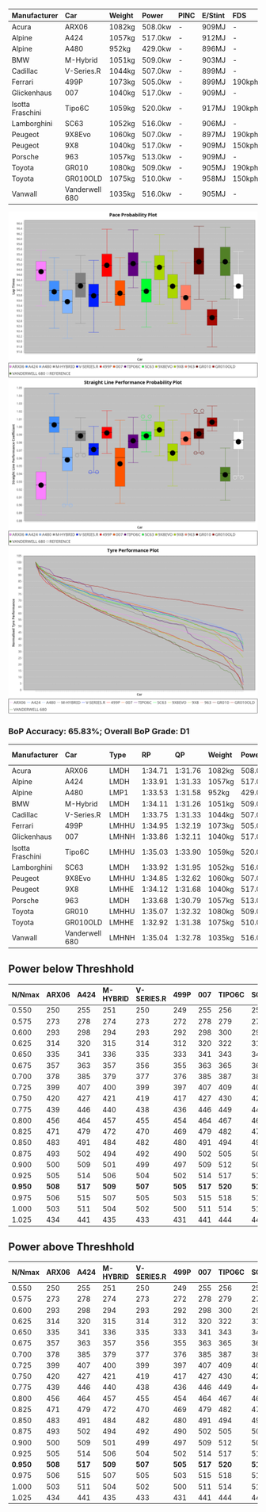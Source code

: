 | Manufacturer     | Car            | Weight | Power   | PINC    | E/Stint | FDS     |
|:-|:-|:-|:-|:-|:-|:-|
| Acura            | ARX06          | 1082kg | 508.0kw |    -    | 909MJ   |    -    |
| Alpine           | A424           | 1057kg | 517.0kw |    -    | 912MJ   |    -    |
| Alpine           | A480           | 952kg  | 429.0kw |    -    | 896MJ   |    -    |
| BMW              | M-Hybrid       | 1051kg | 509.0kw |    -    | 903MJ   |    -    |
| Cadillac         | V-Series.R     | 1044kg | 507.0kw |    -    | 899MJ   |    -    |
| Ferrari          | 499P           | 1073kg | 505.0kw |    -    | 899MJ   | 190kph  |
| Glickenhaus      | 007            | 1040kg | 517.0kw |    -    | 909MJ   |    -    |
| Isotta Fraschini | Tipo6C         | 1059kg | 520.0kw |    -    | 917MJ   | 190kph  |
| Lamborghini      | SC63           | 1052kg | 516.0kw |    -    | 906MJ   |    -    |
| Peugeot          | 9X8Evo         | 1060kg | 507.0kw |    -    | 897MJ   | 190kph  |
| Peugeot          | 9X8            | 1040kg | 517.0kw |    -    | 909MJ   | 150kph  |
| Porsche          | 963            | 1057kg | 513.0kw |    -    | 909MJ   |    -    |
| Toyota           | GR010          | 1080kg | 509.0kw |    -    | 905MJ   | 190kph  |
| Toyota           | GR010OLD       | 1075kg | 510.0kw |    -    | 958MJ   | 150kph  |
| Vanwall          | Vanderwell 680 | 1035kg | 516.0kw |    -    | 905MJ   |    -    |

![PACECHART](./IMG/ACOMETHOD.png)
![STRAIGHTLINEPERFORMANCECHART](./IMG/ACOMETHOD_sp.png)
![TYREPERFORMANCECHART](./IMG/ACOMETHOD_tw.png)

### BoP Accuracy: 65.83%; Overall BoP Grade: D1
| Manufacturer     | Car            | Type  | RP      | QP      | Weight | Power¹  | Threshhold | PINC    | Power²   | E/Stint | AVG Vmax  | FDS     | RDLC | L/Stint | BOP-Grade | Model Accuracy | Model Points | Match% | SimDiff |
|:-|:-|:-|:-|:-|:-|:-|:-|:-|:-|:-|:-|:-|:-|:-|:-|:-|:-|:-|:-|
| Acura            | ARX06          | LMDH  | 1:34.71 | 1:31.76 | 1082kg | 508.0kw | 210.0kph   |    -    | 508.00kw |  909MJ  | 293.43kph |    -    | 0.99 | 40      | +D1       | 100.00%        | 996          | 65.27% | #       |
| Alpine           | A424           | LMDH  | 1:33.91 | 1:31.33 | 1057kg | 517.0kw | 210.0kph   |    -    | 517.00kw |  912MJ  | 307.68kph |    -    | 1.00 | 40      | -B2       | 99.61%         | 762          | 83.92% | #       |
| Alpine           | A480           | LMP1  | 1:33.53 | 1:31.58 |  952kg | 429.0kw | 210.0kph   |    -    | 429.00kw |  896MJ  | 297.44kph |    -    | 0.98 | 37      | -E1       | 100.00%        | 1173         | 58.08% | ±0.54s  |
| BMW              | M-Hybrid       | LMDH  | 1:34.11 | 1:31.26 | 1051kg | 509.0kw | 210.0kph   |    -    | 509.00kw |  903MJ  | 304.80kph |    -    | 1.01 | 40      | -A2       | 100.00%        | 1826         | 91.99% | #       |
| Cadillac         | V-Series.R     | LMDH  | 1:33.75 | 1:31.33 | 1044kg | 507.0kw | 210.0kph   |    -    | 507.00kw |  899MJ  | 302.32kph |    -    | 1.02 | 40      | -C1       | 99.00%         | 3184         | 76.13% | ±0.03s  |
| Ferrari          | 499P           | LMHHU | 1:34.95 | 1:32.19 | 1073kg | 505.0kw | 210.0kph   |    -    | 505.00kw |  899MJ  | 303.88kph | 190kph  | 1.01 | 40      | +D2       | 98.07%         | 3550         | 63.71% | ±0.47s  |
| Glickenhaus      | 007            | LMHNH | 1:33.86 | 1:32.11 | 1040kg | 517.0kw | 210.0kph   |    -    | 517.00kw |  909MJ  | 300.81kph |    -    | 0.96 | 40      | -B2       | 94.48%         | 2311         | 84.74% | ±1.09s  |
| Isotta Fraschini | Tipo6C         | LMHHU | 1:35.03 | 1:33.90 | 1059kg | 520.0kw | 210.0kph   |    -    | 520.00kw |  917MJ  | 304.81kph | 190kph  | 1.04 | 40      | +Ω1       | 96.81%         | 91           | 18.12% | #       |
| Lamborghini      | SC63           | LMDH  | 1:33.92 | 1:31.95 | 1052kg | 516.0kw | 210.0kph   |    -    | 516.00kw |  906MJ  | 305.28kph |    -    | 1.03 | 40      | -C1       | 100.00%        | 529          | 79.10% | #       |
| Peugeot          | 9X8Evo         | LMHHU | 1:34.85 | 1:32.62 | 1060kg | 507.0kw | 210.0kph   |    -    | 507.00kw |  897MJ  | 305.45kph | 190kph  | 1.00 | 40      | +E1       | 99.21%         | 377          | 58.31% | #       |
| Peugeot          | 9X8            | LMHHE | 1:34.12 | 1:31.68 | 1040kg | 517.0kw | 210.0kph   |    -    | 517.00kw |  909MJ  | 302.89kph | 150kph  | 1.03 | 40      | ~A1       | 99.52%         | 4561         | 97.96% | ±0.93s  |
| Porsche          | 963            | LMDH  | 1:33.68 | 1:30.79 | 1057kg | 513.0kw | 210.0kph   |    -    | 513.00kw |  909MJ  | 304.46kph |    -    | 1.00 | 40      | -C2       | 99.96%         | 10176        | 70.67% | ±0.33s  |
| Toyota           | GR010          | LMHHU | 1:35.07 | 1:32.32 | 1080kg | 509.0kw | 210.0kph   |    -    | 509.00kw |  905MJ  | 303.58kph | 190kph  | 1.01 | 40      | +D1       | 99.95%         | 5509         | 66.18% | ±1.08s  |
| Toyota           | GR010OLD       | LMHHE | 1:32.92 | 1:31.38 | 1075kg | 510.0kw | 210.0kph   |    -    | 510.00kw |  958MJ  | 306.55kph | 150kph  | 1.01 | 40      | -Ω1       | 100.00%        | 351          | 3.87%  | ±0.01s  |
| Vanwall          | Vanderwell 680 | LMHNH | 1:35.04 | 1:32.78 | 1035kg | 516.0kw | 210.0kph   |    -    | 516.00kw |  905MJ  | 298.75kph |    -    | 1.01 | 40      | +D1       | 99.23%         | 387          | 69.40% | ±0.25s  |

## Power below Threshhold
| N/Nmax    | ARX06   | A424    | M-HYBRID | V-SERIES.R | 499P    | 007     | TIPO6C  | SC63    | 9X8EVO  | 9X8     | 963     | GR010   | GR010OLD | VANDERWELL 680 | ​     | RPM      | A480    |
|:-|:-|:-|:-|:-|:-|:-|:-|:-|:-|:-|:-|:-|:-|:-|:-|:-|:-|
|  0.550    |  250    |  255    |  251     |  250       |  249    |  255    |  256    |  254    |  250    |  255    |  253    |  251    |  251     |  254           |  ​    |   --     |   -     |
|  0.575    |  273    |  278    |  274     |  273       |  272    |  278    |  279    |  277    |  273    |  278    |  276    |  274    |  274     |  277           |  ​    |   --     |   -     |
|  0.600    |  293    |  298    |  294     |  293       |  292    |  298    |  300    |  298    |  293    |  298    |  296    |  294    |  295     |  298           |  ​    |   --     |   -     |
|  0.625    |  314    |  320    |  315     |  314       |  312    |  320    |  322    |  319    |  314    |  320    |  317    |  315    |  316     |  319           |  ​    |   --     |   -     |
|  0.650    |  335    |  341    |  336     |  335       |  333    |  341    |  343    |  340    |  335    |  341    |  338    |  336    |  337     |  340           |  ​    |   --     |   -     |
|  0.675    |  357    |  363    |  357     |  356       |  355    |  363    |  365    |  362    |  356    |  363    |  360    |  357    |  358     |  362           |  ​    |   --     |   -     |
|  0.700    |  378    |  385    |  379     |  377       |  376    |  385    |  387    |  384    |  377    |  385    |  382    |  379    |  380     |  384           |  ​    |   --     |   -     |
|  0.725    |  399    |  407    |  400     |  399       |  397    |  407    |  409    |  406    |  399    |  407    |  403    |  400    |  401     |  406           |  ​    |   --     |   -     |
|  0.750    |  420    |  427    |  421     |  419       |  417    |  427    |  430    |  427    |  419    |  427    |  424    |  421    |  422     |  427           |  ​    |   --     |   -     |
|  0.775    |  439    |  446    |  440     |  438       |  436    |  446    |  449    |  446    |  438    |  446    |  443    |  440    |  441     |  446           |  ​    |  5000    |  252    |
|  0.800    |  456    |  464    |  457     |  455       |  454    |  464    |  467    |  463    |  455    |  464    |  461    |  457    |  458     |  463           |  ​    |  5500    |  297    |
|  0.825    |  471    |  479    |  472     |  470       |  469    |  479    |  482    |  478    |  470    |  479    |  476    |  472    |  473     |  478           |  ​    |  6000    |  332    |
|  0.850    |  483    |  491    |  484     |  482       |  480    |  491    |  494    |  490    |  482    |  491    |  487    |  484    |  485     |  490           |  ​    |  6500    |  375    |
|  0.875    |  493    |  502    |  494     |  492       |  490    |  502    |  505    |  501    |  492    |  502    |  498    |  494    |  495     |  501           |  ​    |  7000    |  419    |
|  0.900    |  500    |  509    |  501     |  499       |  497    |  509    |  512    |  508    |  499    |  509    |  505    |  501    |  502     |  508           |  ​    |  7500    |  430    |
|  0.925    |  505    |  514    |  506     |  504       |  502    |  514    |  517    |  513    |  504    |  514    |  510    |  506    |  507     |  513           |  ​    |  8000    |  426    |
| **0.950** | **508** | **517** | **509**  | **507**    | **505** | **517** | **520** | **516** | **507** | **517** | **513** | **509** | **510**  | **516**        | **​** | **8500** | **429** |
|  0.975    |  506    |  515    |  507     |  505       |  503    |  515    |  518    |  514    |  505    |  515    |  511    |  507    |  508     |  514           |  ​    |  9000    |  214    |
|  1.000    |  503    |  511    |  504     |  502       |  500    |  511    |  514    |  510    |  502    |  511    |  507    |  504    |  505     |  510           |  ​    |   --     |   -     |
|  1.025    |  434    |  441    |  435     |  433       |  431    |  441    |  444    |  441    |  433    |  441    |  438    |  435    |  436     |  441           |  ​    |   --     |   -     |

## Power above Threshhold
| N/Nmax    | ARX06   | A424    | M-HYBRID | V-SERIES.R | 499P    | 007     | TIPO6C  | SC63    | 9X8EVO  | 9X8     | 963     | GR010   | GR010OLD | VANDERWELL 680 | ​     | RPM      | A480    |
|:-|:-|:-|:-|:-|:-|:-|:-|:-|:-|:-|:-|:-|:-|:-|:-|:-|:-|
|  0.550    |  250    |  255    |  251     |  250       |  249    |  255    |  256    |  254    |  250    |  255    |  253    |  251    |  251     |  254           |  ​    |   --     |   -     |
|  0.575    |  273    |  278    |  274     |  273       |  272    |  278    |  279    |  277    |  273    |  278    |  276    |  274    |  274     |  277           |  ​    |   --     |   -     |
|  0.600    |  293    |  298    |  294     |  293       |  292    |  298    |  300    |  298    |  293    |  298    |  296    |  294    |  295     |  298           |  ​    |   --     |   -     |
|  0.625    |  314    |  320    |  315     |  314       |  312    |  320    |  322    |  319    |  314    |  320    |  317    |  315    |  316     |  319           |  ​    |   --     |   -     |
|  0.650    |  335    |  341    |  336     |  335       |  333    |  341    |  343    |  340    |  335    |  341    |  338    |  336    |  337     |  340           |  ​    |   --     |   -     |
|  0.675    |  357    |  363    |  357     |  356       |  355    |  363    |  365    |  362    |  356    |  363    |  360    |  357    |  358     |  362           |  ​    |   --     |   -     |
|  0.700    |  378    |  385    |  379     |  377       |  376    |  385    |  387    |  384    |  377    |  385    |  382    |  379    |  380     |  384           |  ​    |   --     |   -     |
|  0.725    |  399    |  407    |  400     |  399       |  397    |  407    |  409    |  406    |  399    |  407    |  403    |  400    |  401     |  406           |  ​    |   --     |   -     |
|  0.750    |  420    |  427    |  421     |  419       |  417    |  427    |  430    |  427    |  419    |  427    |  424    |  421    |  422     |  427           |  ​    |   --     |   -     |
|  0.775    |  439    |  446    |  440     |  438       |  436    |  446    |  449    |  446    |  438    |  446    |  443    |  440    |  441     |  446           |  ​    |  5000    |  252    |
|  0.800    |  456    |  464    |  457     |  455       |  454    |  464    |  467    |  463    |  455    |  464    |  461    |  457    |  458     |  463           |  ​    |  5500    |  297    |
|  0.825    |  471    |  479    |  472     |  470       |  469    |  479    |  482    |  478    |  470    |  479    |  476    |  472    |  473     |  478           |  ​    |  6000    |  332    |
|  0.850    |  483    |  491    |  484     |  482       |  480    |  491    |  494    |  490    |  482    |  491    |  487    |  484    |  485     |  490           |  ​    |  6500    |  375    |
|  0.875    |  493    |  502    |  494     |  492       |  490    |  502    |  505    |  501    |  492    |  502    |  498    |  494    |  495     |  501           |  ​    |  7000    |  419    |
|  0.900    |  500    |  509    |  501     |  499       |  497    |  509    |  512    |  508    |  499    |  509    |  505    |  501    |  502     |  508           |  ​    |  7500    |  430    |
|  0.925    |  505    |  514    |  506     |  504       |  502    |  514    |  517    |  513    |  504    |  514    |  510    |  506    |  507     |  513           |  ​    |  8000    |  426    |
| **0.950** | **508** | **517** | **509**  | **507**    | **505** | **517** | **520** | **516** | **507** | **517** | **513** | **509** | **510**  | **516**        | **​** | **8500** | **429** |
|  0.975    |  506    |  515    |  507     |  505       |  503    |  515    |  518    |  514    |  505    |  515    |  511    |  507    |  508     |  514           |  ​    |  9000    |  214    |
|  1.000    |  503    |  511    |  504     |  502       |  500    |  511    |  514    |  510    |  502    |  511    |  507    |  504    |  505     |  510           |  ​    |   --     |   -     |
|  1.025    |  434    |  441    |  435     |  433       |  431    |  441    |  444    |  441    |  433    |  441    |  438    |  435    |  436     |  441           |  ​    |   --     |   -     |
